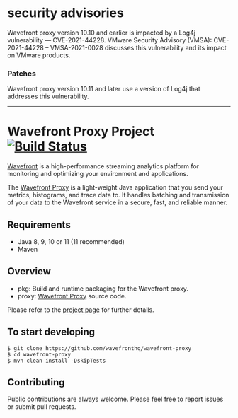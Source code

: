 # security advisories

Wavefront proxy version 10.10 and earlier is impacted by a Log4j vulnerability — CVE-2021-44228. VMware Security Advisory (VMSA): CVE-2021-44228 – VMSA-2021-0028 discusses this vulnerability and its impact on VMware products.
 
### Patches
 
Wavefront proxy version 10.11 and later use a version of Log4j that addresses this vulnerability.

-----

# Wavefront Proxy Project [![Build Status](https://travis-ci.org/wavefrontHQ/wavefront-proxy.svg?branch=master)](https://travis-ci.org/wavefrontHQ/wavefront-proxy)

[Wavefront](https://docs.wavefront.com/) is a high-performance streaming analytics platform for monitoring and optimizing your environment and applications.

The [Wavefront Proxy](https://docs.wavefront.com/proxies.html) is a light-weight Java application that you send your metrics, histograms, and trace data to. It handles batching and transmission of your data to the Wavefront service in a secure, fast, and reliable manner.

## Requirements
  * Java 8, 9, 10 or 11 (11 recommended)
  * Maven

## Overview
  * pkg: Build and runtime packaging for the Wavefront proxy.
  * proxy: [Wavefront Proxy](https://docs.wavefront.com/proxies.html) source code.

  Please refer to the [project page](https://github.com/wavefrontHQ/wavefront-proxy/tree/master/proxy) for further details.

## To start developing

```
$ git clone https://github.com/wavefronthq/wavefront-proxy
$ cd wavefront-proxy
$ mvn clean install -DskipTests
```

## Contributing
Public contributions are always welcome. Please feel free to report issues or submit pull requests.
